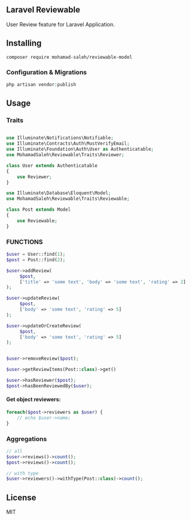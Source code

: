 ## Laravel Reviewable

User Review feature for Laravel Application.

## Installing

```shell
composer require mohamad-saleh/reviewable-model
```

### Configuration & Migrations

```php
php artisan vendor:publish
```

## Usage

### Traits

```php

use Illuminate\Notifications\Notifiable;
use Illuminate\Contracts\Auth\MustVerifyEmail;
use Illuminate\Foundation\Auth\User as Authenticatable;
use MohamadSaleh\Reviewable\Traits\Reviewer;

class User extends Authenticatable
{
    use Reviewer;
}
```

```php
use Illuminate\Database\Eloquent\Model;
use MohamadSaleh\Reviewable\Traits\Reviewable;

class Post extends Model
{
    use Reviewable;
}
```

### FUNCTIONS

```php
$user = User::find(1);
$post = Post::find(2);

$user->addReview(
     $post, 
     ['title' => 'some text', 'body' => 'some text', 'rating' => 2]
);

$user->updateReview(
     $post, 
     ['body' => 'some text', 'rating' => 5]
);

$user->updateOrCreateReview(
     $post, 
     ['body' => 'some text', 'rating' => 5]
);


$user->removeReview($post);

$user->getReviewItems(Post::class)->get()

$user->hasReviewer($post);
$post->hasBeenReviewedBy($user);
```

#### Get object reviewers:

```php
foreach($post->reviewers as $user) {
    // echo $user->name;
}
```

### Aggregations

```php
// all
$user->reviews()->count();
$post->reviews()->count();

// with type
$user->reviewers()->withType(Post::class)->count();

```

## License

MIT

